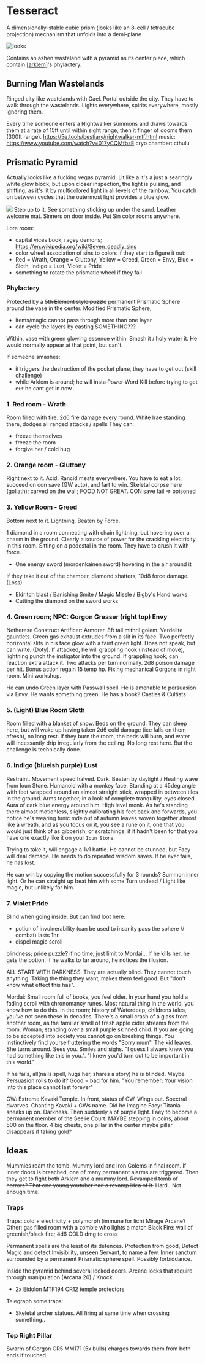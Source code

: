 # Tesseract
A dimensionally-stable cubic prism (looks like an 8-cell / tetracube projection) mechanism that unfolds into a demi-plane

![looks](8-cell.gif)

Contains an ashen wasteland with a pyramid as its center piece, which contain [[arklem]]'s phylactery.

## Burning Man Wastelands
Ringed city like wastelands with Gael.
Portal outside the city. They have to walk through the wastelands.
Lights everywhere, spirits everywhere, mostly ignoring them.

Every time someone enters a Nightwalker summons and draws towards them at a rate of 15ft until within sight range, then it finger of dooms them (300ft range).
https://5e.tools/bestiary/nightwalker-mtf.html
music: https://www.youtube.com/watch?v=017yCQMfbzE cryo chamber: cthulu

## Prismatic Pyramid
Actually looks like a fucking vegas pyramid. Lit like a it's a just a searingly white glow block, but upon closer inspection, the light is pulsing, and shifting, as it's lit by multicolored light in all levels of the rainbow. You catch on between cycles that the outermost light provides a blue glow.

![](tesseract-dungeon.jpg)
Step up to it. See something sticking up under the sand. Leather welcome mat.
Sinners on door inside.
Put Sin color rooms anywhere.

Lore room:
- capital vices book, ragey demons; https://en.wikipedia.org/wiki/Seven_deadly_sins
- color wheel association of sins to colors if they start to figure it out:
- Red = Wrath, Orange = Gluttony, Yellow = Greed,  Green = Envy, Blue = Sloth, Indigo = Lust, Violet = Pride
- something to rotate the prismatic wheel if they fail

### Phylactery
Protected by a ~~5th Element style puzzle~~ permanent Prismatic Sphere around the vase in the center.
Modified Prismatic Sphere;
- items/magic cannot pass through more than one layer
- can cycle the layers by casting SOMETHING???

Within, vase with green glowing essence within. Smash it / holy water it.
He would normally appear at that point, but can't.


If someone smashes:
- it triggers the destruction of the pocket plane, they have to get out (skill challenge)
- ~~while Arklem is around; he will insta Power Word Kill before trying to get out~~ he cant get in now

### 1. Red room - Wrath
Room filled with fire. 2d6 fire damage every round.
White Irae standing there, dodges all ranged attacks / spells
They can:
- freeze themselves
- freeze the room
- forgive her / cold hug

### 2. Orange room - Gluttony
Right next to it. Acid.
Rancid meats everywhere.
You have to eat a lot, succeed on con save (GW auto), and fart to win.
Skeletal corpse here (goliath); carved on the wall; FOOD NOT GREAT.
CON save fail => poisoned

### 3. Yellow Room - Greed
Bottom next to it. Lightning.
Beaten by Force.

1 diamond in a room connecting with chain lightning, but hovering over a chasm in the ground.
Clearly a source of power for the crackling electricity in this room.
Sitting on a pedestal in the room. They have to crush it with force.
- One energy sword (mordenkainen sword) hovering in the air around it

If they take it out of the chamber, diamond shatters; 10d8 force damage. (Loss)
- Eldritch blast / Banishing Smite / Magic Missle / Bigby's Hand works
- Cutting the diamond on the sword works

### 4. Green room; NPC: Gorgon Greaser (right top) Envy
Netherese Construct Artificer: Armorer. 8ft tall mithril golem. Verdelite gauntlets.
Green gas exhaust extrudes from a slit in its face. Two perfectly horizontal slits in his face glow with a faint green light.
Does not speak, but can write. (Doty).
If attacked, he will grappling hook (instead of move), lightning punch the instigator into the ground.
If grappling hook, can reaction extra attack it.
Two attacks per turn normally.
2d8 poison damage per hit. Bonus action regain 15 temp hp.
Fixing mechanical Gorgons in right room. Mini workshop.

He can undo Green layer with Passwall spell.
He is amenable to persuasion via Envy. He wants something green.
He has a book? Castles & Cultists

### 5. (Light) Blue Room Sloth
Room filled with a blanket of snow. Beds on the ground.
They can sleep here, but will wake up having taken 2d6 cold damage (ice falls on them afresh), no long rest.
If they burn the room, the beds will burn, and water will incessantly drip irregularly from the ceiling. No long rest here.
But the challenge is technically done.

### 6. Indigo (blueish purple) Lust
Restraint. Movement speed halved. Dark. Beaten by daylight / Healing wave from Ioun Stone.
Humanoid with a monkey face.
Standing at a 45deg angle with feet wrapped around an almost straight stick, wrapped in between tiles in the ground.
Arms together, in a look of complete tranquility, eyes closed. Aura of dark blue energy around him. High level monk.
As he's standing there almost motionless, slightly calibrating his feet back and forwards, you notice he's wearing tunic mde out of autumn leaves woven together almost like a wreath, and as you focus on it, you see a rune on it, one that you would just think of as gibberish, or scratchings, if it hadn't been for that you have one exactly like it on your `Ioun Stone`.

Trying to take it, will engage a 1v1 battle. He cannot be stunned, but Faey will deal damage. He needs to do repeated wisdom saves. If he ever fails, he has lost.

He can win by copying the motion successfully for 3 rounds? Summon inner light.
Or he can straight up beat him with some Turn undead / Light like magic, but unlikely for him.

### 7. Violet Pride
Blind when going inside. But can find loot here:
- potion of invulnerability (can be used to insanity pass the sphere // combat) lasts 1hr.
- dispel magic scroll

blindness; pride puzzle?
if no time, just limit to Mordai... If he kills her, he gets the potion. If he walks to far around, he notices the illusion.

ALL START WITH DARKNESS. They are actually blind. They cannot touch anything. Taking the thing they want, makes them feel good. But "don't know what effect this has".

Mordai: Small room full of books, you feel older. In your hand you hold a fading scroll with chronomancy runes. Most natural thing in the world, you know how to do this. In the room; history of Waterdeep, childrens tales, you've not seen these in decades. There's a small crash of a glass from another room, as the familiar smell of fresh apple cider streams from the room. Woman; standing over a small purple skinned child. If you are going to be accepted into society you cannot go on breaking things. You instinctively find yourself uttering the words "Sorry mum". The kid leaves. She turns around. Sees you. Smiles and sighs. "I guess I always knew you had something like this in you.". "I knew you'd turn out to be important in this world."


If he fails, all(nails spell, hugs her, shares a story) he is blinded. Maybe Persuasion rolls to do it? Good = bad for him. "You remember; Your vision into this place cannot last forever"


GW: Extreme Kavaki Temple. In front, status of GW. Wings out. Spectral dwarves. Chanting Kavaki + GWs name. Did he imagine
Faey: Titania sneaks up on. Darkness. Then suddenly a of purple light.  Faey to become a permanent member of the Seelie Court.
MAYBE stepping in coins, about 500 on the floor. 4 big chests, one pillar in the center
maybe pillar disappears if taking gold?


## Ideas
Mummies roam the tomb. Mummy lord and Iron Golems in final room.
If inner doors is breached, one of many permanent alarms are triggered.
Then they get to fight both Arklem and a mummy lord.
~~Revamped tomb of horrors? That one young youtuber had a revamp idea of it.~~ Hard.. Not enough time.

### Traps
Traps: cold + electricity + polymorph (immune for lich)
Mirage Arcane?
Other: gas filled room with a zombie who lights a match
Black Fire: wall of greenish/black fire; 4d6 COLD dmg to cross

Permanent spells are the least of its defences. Protection from good, Detect Magic and detect Invisibility, unseen Servant, to name a few. Inner sanctum surrounded by a permanent Prismatic sphere spell. Possibly forbiddance.

Inside the pyramid behind several locked doors.
Arcane locks that require through manipulation (Arcana 20) / Knock.


- 2x Eidolon MTF194 CR12 temple protectors

Telegraph some traps:

- Skeletal archer statues. All firing at same time when crossing something..

### Top Right Pillar
Swarm of Gorgon CR5 MM171 (5x bulls) charges towards them from both ends if touched

[//begin]: # "Autogenerated link references for markdown compatibility"
[arklem]: ../npcs/arklem "Arklem Greeth"
[//end]: # "Autogenerated link references"
